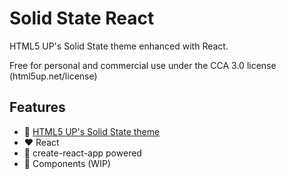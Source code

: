 # Solid State React

HTML5 UP's Solid State theme enhanced with React.

Free for personal and commercial use under the CCA 3.0 license (html5up.net/license)

## Features

- :gem: [HTML5 UP's Solid State theme](https://html5up.net/solid-state)
- :hearts: React
- :car: create-react-app powered
- :construction: Components (WIP)
